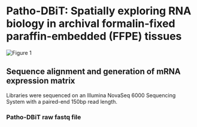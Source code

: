 # Patho-DBiT: Spatially exploring RNA biology in archival formalin-fixed paraffin-embedded (FFPE) tissues

![Figure 1](https://github.com/user-attachments/assets/c136fb07-9dc1-43d0-a77e-4b1b5de72e38)

## Sequence alignment and generation of mRNA expression matrix
Libraries were sequenced on an Illumina NovaSeq 6000 Sequencing System with a paired-end 150bp read length.

### Patho-DBiT raw fastq file
